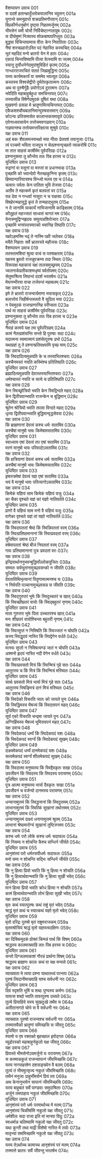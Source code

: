 वैशम्पायन उवाच	001  
स ददर्श हतान्भ्रातॄँल्लोकपालानिव च्युतान्	001a  
युगान्ते समनुप्राप्ते शक्रप्रतिमगौरवान्	001c  
विप्रकीर्णधनुर्बाणं दृष्ट्वा निहतमर्जुनम्	002a  
भीमसेनं यमौ चोभौ निर्विचेष्टान्गतायुषः	002c  
स दीर्घमुष्णं निःश्वस्य शोकबाष्पपरिप्लुतः	003a  
बुद्ध्या विचिन्तयामास वीराः केन निपातिताः	003c  
नैषां शस्त्रप्रहारोऽस्ति पदं नेहास्ति कस्यचित्	004a  
भूतं महदिदं मन्ये भ्रातरो येन मे हताः	004c  
एकाग्रं चिन्तयिष्यामि पीत्वा वेत्स्यामि वा जलम्	004e  
स्यात्तु दुर्योधनेनेदमुपांशुविहितं कृतम्	005a  
गान्धारराजरचितं सततं जिह्मबुद्धिना	005c  
यस्य कार्यमकार्यं वा सममेव भवत्युत	006a  
कस्तस्य विश्वसेद्वीरो दुर्मतेरकृतात्मनः	006c  
अथ वा पुरुषैर्गूढैः प्रयोगोऽयं दुरात्मनः	007a  
भवेदिति महाबाहुर्बहुधा समचिन्तयत्	007c  
तस्यासीन्न विषेणेदमुदकं दूषितं यथा	008a  
मुखवर्णाः प्रसन्ना मे भ्रातॄणामित्यचिन्तयत्	008c  
एकैकशश्चौघबलानिमान्पुरुषसत्तमान्	009a  
कोऽन्यः प्रतिसमासेत कालान्तकयमादृते	009c  
एतेनाध्यवसायेन तत्तोयमवगाढवान्	010a  
गाहमानश्च तत्तोयमन्तरिक्षात्स शुश्रुवे	010c  
यक्ष उवाच	011  
अहं बकः शैवलमत्स्यभक्षो मया नीताः प्रेतवशं तवानुजाः	011a  
त्वं पञ्चमो भविता राजपुत्र न चेत्प्रश्नान्पृच्छतो व्याकरोषि	011c  
मा तात साहसं कार्षीर्मम पूर्वपरिग्रहः	012a  
प्रश्नानुक्त्वा तु कौन्तेय ततः पिब हरस्व च	012c  
युधिष्ठिर उवाच	013  
रुद्राणां वा वसूनां वा मरुतां वा प्रधानभाक्	013a  
पृच्छामि को भवान्देवो नैतच्छकुनिना कृतम्	013c  
हिमवान्पारियात्रश्च विन्ध्यो मलय एव च	014a  
चत्वारः पर्वताः केन पातिता भुवि तेजसा	014c  
अतीव ते महत्कर्म कृतं बलवतां वर	015a  
यन्न देवा न गन्धर्वा नासुरा न च राक्षसाः	015c  
विषहेरन्महायुद्धे कृतं ते तन्महाद्भुतम्	015e  
न ते जानामि यत्कार्यं नाभिजानामि काङ्क्षितम्	016a  
कौतूहलं महज्जातं साध्वसं चागतं मम	016c  
येनास्म्युद्विग्नहृदयः समुत्पन्नशिरोज्वरः	017a  
पृच्छामि भगवंस्तस्मात्को भवानिह तिष्ठति	017c  
यक्ष उवाच	018  
यक्षोऽहमस्मि भद्रं ते नास्मि पक्षी जलेचरः	018a  
मयैते निहताः सर्वे भ्रातरस्ते महौजसः	018c  
वैशम्पायन उवाच	019  
ततस्तामशिवां श्रुत्वा वाचं स परुषाक्षराम्	019a  
यक्षस्य ब्रुवतो राजन्नुपक्रम्य तदा स्थितः	019c  
विरूपाक्षं महाकायं यक्षं तालसमुच्छ्रयम्	020a  
ज्वलनार्कप्रतीकाशमधृष्यं पर्वतोपमम्	020c  
सेतुमाश्रित्य तिष्ठन्तं ददर्श भरतर्षभः	021a  
मेघगम्भीरया वाचा तर्जयन्तं महाबलम्	021c  
यक्ष उवाच	022  
इमे ते भ्रातरो राजन्वार्यमाणा मयासकृत्	022a  
बलात्तोयं जिहीर्षन्तस्ततो वै सूदिता मया	022c  
न पेयमुदकं राजन्प्राणानिह परीप्सता	023a  
पार्थ मा साहसं कार्षीर्मम पूर्वपरिग्रहः	023c  
प्रश्नानुक्त्वा तु कौन्तेय ततः पिब हरस्व च	023e  
युधिष्ठिर उवाच	024  
नैवाहं कामये यक्ष तव पूर्वपरिग्रहम्	024a  
कामं नैतत्प्रशंसन्ति सन्तो हि पुरुषाः सदा	024c  
यदात्मना स्वमात्मानं प्रशंसेत्पुरुषः प्रभो	025a  
यथाप्रज्ञं तु ते प्रश्नान्प्रतिवक्ष्यामि पृच्छ माम्	025c  
यक्ष उवाच	026  
किं स्विदादित्यमुन्नयति के च तस्याभितश्चराः	026a  
कश्चैनमस्तं नयति कस्मिंश्च प्रतितिष्ठति	026c  
युधिष्ठिर उवाच	027  
ब्रह्मादित्यमुन्नयति देवास्तस्याभितश्चराः	027a  
धर्मश्चास्तं नयति च सत्ये च प्रतितिष्ठति	027c  
यक्ष उवाच	028  
केन स्विच्छ्रोत्रियो भवति केन स्विद्विन्दते महत्	028a  
केन द्वितीयवान्भवति राजन्केन च बुद्धिमान्	028c  
युधिष्ठिर उवाच	029  
श्रुतेन श्रोत्रियो भवति तपसा विन्दते महत्	029a  
धृत्या द्वितीयवान्भवति बुद्धिमान्वृद्धसेवया	029c  
यक्ष उवाच	030  
किं ब्राह्मणानां देवत्वं कश्च धर्मः सतामिव	030a  
कश्चैषां मानुषो भावः किमेषामसतामिव	030c  
युधिष्ठिर उवाच	031  
स्वाध्याय एषां देवत्वं तप एषां सतामिव	031a  
मरणं मानुषो भावः परिवादोऽसतामिव	031c  
यक्ष उवाच	032  
किं क्षत्रियाणां देवत्वं कश्च धर्मः सतामिव	032a  
कश्चैषां मानुषो भावः किमेषामसतामिव	032c  
युधिष्ठिर उवाच	033  
इष्वस्त्रमेषां देवत्वं यज्ञ एषां सतामिव	033a  
भयं वै मानुषो भावः परित्यागोऽसतामिव	033c  
यक्ष उवाच	034  
किमेकं यज्ञियं साम किमेकं यज्ञियं यजुः	034a  
का चैका वृश्चते यज्ञं कां यज्ञो नातिवर्तते	034c  
युधिष्ठिर उवाच	035  
प्राणो वै यज्ञियं साम मनो वै यज्ञियं यजुः	035a  
वागेका वृश्चते यज्ञं तां यज्ञो नातिवर्तते	035c  
यक्ष उवाच	036  
किं स्विदापततां श्रेष्ठं किं स्विन्निपततां वरम्	036a  
किं स्वित्प्रतिष्ठमानानां किं स्वित्प्रवदतां वरम्	036c  
युधिष्ठिर उवाच	037  
वर्षमापततां श्रेष्ठं बीजं निपततां वरम्	037a  
गावः प्रतिष्ठमानानां पुत्रः प्रवदतां वरः	037c  
यक्ष उवाच	038  
इन्द्रियार्थाननुभवन्बुद्धिमाँल्लोकपूजितः	038a  
सम्मतः सर्वभूतानामुच्छ्वसन्को न जीवति	038c  
युधिष्ठिर उवाच	039  
देवतातिथिभृत्यानां पितॄणामात्मनश्च यः	039a  
न निर्वपति पञ्चानामुच्छ्वसन्न स जीवति	039c  
यक्ष उवाच	040  
किं स्विद्गुरुतरं भूमेः किं स्विदुच्चतरं च खात्	040a  
किं स्विच्छीघ्रतरं वायोः किं स्विद्बहुतरं नृणाम्	040c  
युधिष्ठिर उवाच	041  
माता गुरुतरा भूमेः पिता उच्चतरश्च खात्	041a  
मनः शीघ्रतरं वायोश्चिन्ता बहुतरी नृणाम्	041c  
यक्ष उवाच	042  
किं स्वित्सुप्तं न निमिषति किं स्विज्जातं न चोपति	042a  
कस्य स्विद्धृदयं नास्ति किं स्विद्वेगेन वर्धते	042c  
युधिष्ठिर उवाच	043  
मत्स्यः सुप्तो न निमिषत्यण्डं जातं न चोपति	043a  
अश्मनो हृदयं नास्ति नदी वेगेन वर्धते	043c  
यक्ष उवाच	044  
किं स्वित्प्रवसतो मित्रं किं स्विन्मित्रं गृहे सतः	044a  
आतुरस्य च किं मित्रं किं स्विन्मित्रं मरिष्यतः	044c  
युधिष्ठिर उवाच	045  
सार्थः प्रवसतो मित्रं भार्या मित्रं गृहे सतः	045a  
आतुरस्य भिषङ्मित्रं दानं मित्रं मरिष्यतः	045c  
यक्ष उवाच	046  
किं स्विदेको विचरति जातः को जायते पुनः	046a  
किं स्विद्धिमस्य भैषज्यं किं स्विदावपनं महत्	046c  
युधिष्ठिर उवाच	047  
सूर्य एको विचरति चन्द्रमा जायते पुनः	047a  
अग्निर्हिमस्य भैषज्यं भूमिरावपनं महत्	047c  
यक्ष उवाच	048  
किं स्विदेकपदं धर्म्यं किं स्विदेकपदं यशः	048a  
किं स्विदेकपदं स्वर्ग्यं किं स्विदेकपदं सुखम्	048c  
युधिष्ठिर उवाच	049  
दाक्ष्यमेकपदं धर्म्यं दानमेकपदं यशः	049a  
सत्यमेकपदं स्वर्ग्यं शीलमेकपदं सुखम्	049c  
यक्ष उवाच	050  
किं स्विदात्मा मनुष्यस्य किं स्विद्दैवकृतः सखा	050a  
उपजीवनं किं स्विदस्य किं स्विदस्य परायणम्	050c  
युधिष्ठिर उवाच	051  
पुत्र आत्मा मनुष्यस्य भार्या दैवकृतः सखा	051a  
उपजीवनं च पर्जन्यो दानमस्य परायणम्	051c  
यक्ष उवाच	052  
धन्यानामुत्तमं किं स्विद्धनानां किं स्विदुत्तमम्	052a  
लाभानामुत्तमं किं स्वित्किं सुखानां तथोत्तमम्	052c  
युधिष्ठिर उवाच	053  
धन्यानामुत्तमं दाक्ष्यं धनानामुत्तमं श्रुतम्	053a  
लाभानां श्रेष्ठमारोग्यं सुखानां तुष्टिरुत्तमा	053c  
यक्ष उवाच	054  
कश्च धर्मः परो लोके कश्च धर्मः सदाफलः	054a  
किं नियम्य न शोचन्ति कैश्च सन्धिर्न जीर्यते	054c  
युधिष्ठिर उवाच	055  
आनृशंस्यं परो धर्मस्त्रयीधर्मः सदाफलः	055a  
मनो यम्य न शोचन्ति सद्भिः सन्धिर्न जीर्यते	055c  
यक्ष उवाच	056  
किं नु हित्वा प्रियो भवति किं नु हित्वा न शोचति	056a  
किं नु हित्वार्थवान्भवति किं नु हित्वा सुखी भवेत्	056c  
युधिष्ठिर उवाच	057  
मानं हित्वा प्रियो भवति क्रोधं हित्वा न शोचति	057a  
कामं हित्वार्थवान्भवति लोभं हित्वा सुखी भवेत्	057c  
यक्ष उवाच	058  
मृतः कथं स्यात्पुरुषः कथं राष्ट्रं मृतं भवेत्	058a  
श्राद्धं मृतं कथं च स्यात्कथं यज्ञो मृतो भवेत्	058c  
युधिष्ठिर उवाच	059  
मृतो दरिद्रः पुरुषो मृतं राष्ट्रमराजकम्	059a  
मृतमश्रोत्रियं श्राद्धं मृतो यज्ञस्त्वदक्षिणः	059c  
यक्ष उवाच	060  
का दिक्किमुदकं प्रोक्तं किमन्नं पार्थ किं विषम्	060a  
श्राद्धस्य कालमाख्याहि ततः पिब हरस्व च	060c  
युधिष्ठिर उवाच	061  
सन्तो दिग्जलमाकाशं गौरन्नं प्रार्थना विषम्	061a  
श्राद्धस्य ब्राह्मणः कालः कथं वा यक्ष मन्यसे	061c  
यक्ष उवाच	062  
व्याख्याता मे त्वया प्रश्ना याथातथ्यं परन्तप	062a  
पुरुषं त्विदानीमाख्याहि यश्च सर्वधनी नरः	062c  
युधिष्ठिर उवाच	063  
दिवं स्पृशति भूमिं च शब्दः पुण्यस्य कर्मणः	063a  
यावत्स शब्दो भवति तावत्पुरुष उच्यते	063c  
तुल्ये प्रियाप्रिये यस्य सुखदुःखे तथैव च	064a  
अतीतानागते चोभे स वै सर्वधनी नरः	064c  
यक्ष उवाच	065  
व्याख्यातः पुरुषो राजन्यश्च सर्वधनी नरः	065a  
तस्मात्तवैको भ्रातॄणां यमिच्छसि स जीवतु	065c  
युधिष्ठिर उवाच	066  
श्यामो य एष रक्ताक्षो बृहच्छाल इवोद्गतः	066a  
व्यूढोरस्को महाबाहुर्नकुलो यक्ष जीवतु	066c  
यक्ष उवाच	067  
प्रियस्ते भीमसेनोऽयमर्जुनो वः परायणम्	067a  
स कस्मान्नकुलं राजन्सापत्नं जीवमिच्छसि	067c  
यस्य नागसहस्रेण दशसङ्ख्येन वै बलम्	068a  
तुल्यं तं भीममुत्सृज्य नकुलं जीवमिच्छसि	068c  
तथैनं मनुजाः प्राहुर्भीमसेनं प्रियं तव	069a  
अथ केनानुभावेन सापत्नं जीवमिच्छसि	069c  
यस्य बाहुबलं सर्वे पाण्डवाः समुपाश्रिताः	070a  
अर्जुनं तमपाहाय नकुलं जीवमिच्छसि	070c  
युधिष्ठिर उवाच	071  
आनृशंस्यं परो धर्मः परमार्थाच्च मे मतम्	071a  
आनृशंस्यं चिकीर्षामि नकुलो यक्ष जीवतु	071c  
धर्मशीलः सदा राजा इति मां मानवा विदुः	072a  
स्वधर्मान्न चलिष्यामि नकुलो यक्ष जीवतु	072c  
यथा कुन्ती तथा माद्री विशेषो नास्ति मे तयोः	073a  
मातृभ्यां सममिच्छामि नकुलो यक्ष जीवतु	073c  
यक्ष उवाच	074  
यस्य तेऽर्थाच्च कामाच्च आनृशंस्यं परं मतम्	074a  
तस्मात्ते भ्रातरः सर्वे जीवन्तु भरतर्षभ	074c  
